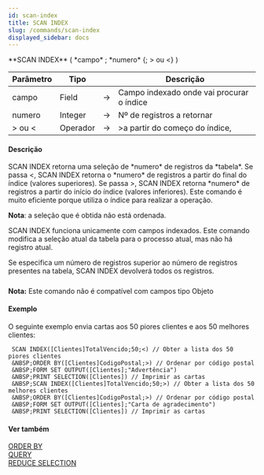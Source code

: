 ```yaml
---
id: scan-index
title: SCAN INDEX
slug: /commands/scan-index
displayed_sidebar: docs
---
```


<!--REF #_command_.SCAN INDEX.Syntax-->**SCAN INDEX** ( *campo* ; *numero* {; > ou <} )<!-- END REF-->
<!--REF #_command_.SCAN INDEX.Params-->
| Parâmetro | Tipo |  | Descrição |
| --- | --- | --- | --- |
| campo | Field | &srarr; | Campo indexado onde vai procurar o índice |
| numero | Integer | &srarr; | Nº de registros  a retornar |
| > ou < | Operador | &srarr; | >a partir do começo do índice, |

<!-- END REF-->

#### Descrição 

<!--REF #_command_.SCAN INDEX.Summary-->SCAN INDEX retorna uma seleção de *numero* de registros da *tabela*.<!-- END REF--> Se passa <, SCAN INDEX retorna o *numero* de registros a partir do final do índice (valores superiores). Se passa >, SCAN INDEX retorna *numero* de registros a partir do início do índice (valores inferiores). Este comando é muito eficiente porque utiliza o índice para realizar a operação.  

**Nota**: a seleção que é obtida não está ordenada.  
  
SCAN INDEX funciona unicamente com campos indexados. Este comando modifica a seleção atual da tabela para o processo atual, mas não há registro atual.  
  
Se especifica um número de registros superior ao número de registros presentes na tabela, SCAN INDEX devolverá todos os registros.

##### 

**Nota:** Este comando não é compatível com campos tipo Objeto

#### Exemplo 

O seguinte exemplo envia cartas aos 50 piores clientes e aos 50 melhores clientes:  

```4d
 SCAN INDEX([Clientes]TotalVencido;50;<) // Obter a lista dos 50 piores clientes
 &NBSP;ORDER BY([Clientes]CodigoPostal;>) // Ordenar por código postal
 &NBSP;FORM SET OUTPUT([Clientes];"Advertência")
 &NBSP;PRINT SELECTION([Clientes]) // Imprimir as cartas
 &NBSP;SCAN INDEX([Clientes]TotalVencido;50;>) // Obter a lista dos 50 melhores clientes
 &NBSP;ORDER BY([Clientes]CodigoPostal;>) // Ordenar por código postal
 &NBSP;FORM SET OUTPUT([Clientes];"Carta de agradecimento")
 &NBSP;PRINT SELECTION([Clientes]) // Imprimir as cartas
```
  
  

#### Ver também 

[ORDER BY](order-by.md)  
[QUERY](query.md)  
[REDUCE SELECTION](reduce-selection.md)  